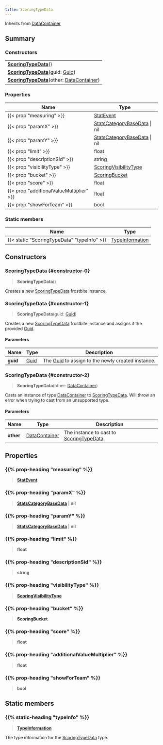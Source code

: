 ```yaml
---
title: ScoringTypeData
---
```


Inherits from [DataContainer](/vext/ref/shared/type/datacontainer)

## Summary

### Constructors

|  |
| --- |
| **[ScoringTypeData](#constructor-0)**() |
| **[ScoringTypeData](#constructor-1)**(guid: [Guid](/vext/ref/shared/type/guid)) |
| **[ScoringTypeData](#constructor-2)**(other: [DataContainer](/vext/ref/shared/type/datacontainer)) |

### Properties

| Name | Type |
| ---- | ---- |
| {{< prop "measuring" >}} | [StatEvent](/vext/ref/fb/statevent) |
| {{< prop "paramX" >}} | [StatsCategoryBaseData](/vext/ref/fb/statscategorybasedata) \| nil |
| {{< prop "paramY" >}} | [StatsCategoryBaseData](/vext/ref/fb/statscategorybasedata) \| nil |
| {{< prop "limit" >}} | float |
| {{< prop "descriptionSid" >}} | string |
| {{< prop "visibilityType" >}} | [ScoringVisibilityType](/vext/ref/fb/scoringvisibilitytype) |
| {{< prop "bucket" >}} | [ScoringBucket](/vext/ref/fb/scoringbucket) |
| {{< prop "score" >}} | float |
| {{< prop "additionalValueMultiplier" >}} | float |
| {{< prop "showForTeam" >}} | bool |

### Static members

| Name | Type |
| ---- | ---- |
| {{< static "ScoringTypeData" "typeInfo" >}} | [TypeInformation](/vext/ref/shared/type/typeinformation) |

## Constructors

### ScoringTypeData {#constructor-0}

> **ScoringTypeData**()

Creates a new [ScoringTypeData](/vext/ref/fb/scoringtypedata) frostbite instance.

### ScoringTypeData {#constructor-1}

> **ScoringTypeData**(guid: [Guid](/vext/ref/shared/type/guid))

Creates a new [ScoringTypeData](/vext/ref/fb/scoringtypedata) frostbite instance and assigns it the provided [Guid](/vext/ref/shared/type/guid).

#### Parameters

| Name | Type | Description |
| ---- | ---- | ----------- |
| **guid** | [Guid](/vext/ref/shared/type/guid) | The [Guid](/vext/ref/shared/type/guid) to assign to the newly created instance. |

### ScoringTypeData {#constructor-2}

> **ScoringTypeData**(other: [DataContainer](/vext/ref/shared/type/datacontainer))

Casts an instance of type [DataContainer](/vext/ref/shared/type/datacontainer) to [ScoringTypeData](/vext/ref/fb/scoringtypedata). Will throw an error when trying to cast from an unsupported type.

#### Parameters

| Name | Type | Description |
| ---- | ---- | ----------- |
| **other** | [DataContainer](/vext/ref/shared/type/datacontainer) | The instance to cast to [ScoringTypeData](/vext/ref/fb/scoringtypedata). |

## Properties

### {{% prop-heading "measuring" %}}

> **[StatEvent](/vext/ref/fb/statevent)**

### {{% prop-heading "paramX" %}}

> **[StatsCategoryBaseData](/vext/ref/fb/statscategorybasedata)** \| **nil**

### {{% prop-heading "paramY" %}}

> **[StatsCategoryBaseData](/vext/ref/fb/statscategorybasedata)** \| **nil**

### {{% prop-heading "limit" %}}

> **float**

### {{% prop-heading "descriptionSid" %}}

> **string**

### {{% prop-heading "visibilityType" %}}

> **[ScoringVisibilityType](/vext/ref/fb/scoringvisibilitytype)**

### {{% prop-heading "bucket" %}}

> **[ScoringBucket](/vext/ref/fb/scoringbucket)**

### {{% prop-heading "score" %}}

> **float**

### {{% prop-heading "additionalValueMultiplier" %}}

> **float**

### {{% prop-heading "showForTeam" %}}

> **bool**

## Static members

### {{% static-heading "typeInfo" %}}

> **[TypeInformation](/vext/ref/shared/type/typeinformation)**

The type information for the [ScoringTypeData](/vext/ref/fb/scoringtypedata) type.

